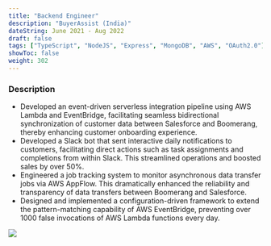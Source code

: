 ```yaml
---
title: "Backend Engineer"
description: "BuyerAssist (India)"
dateString: June 2021 - Aug 2022
draft: false
tags: ["TypeScript", "NodeJS", "Express", "MongoDB", "AWS", "OAuth2.0"]
showToc: false
weight: 302
--- 
```


### Description

- Developed an event-driven serverless integration pipeline using AWS Lambda and EventBridge, facilitating seamless bidirectional synchronization of customer data between Salesforce and Boomerang, thereby enhancing customer onboarding experience.
- Developed a Slack bot that sent interactive daily notifications to customers, facilitating direct actions such as task assignments and completions from within Slack. This streamlined operations and boosted sales by over 50%.
- Engineered a job tracking system to monitor asynchronous data transfer jobs via AWS AppFlow. This dramatically enhanced the reliability and transparency of data transfers between Boomerang and Salesforce.
- Designed and implemented a configuration-driven framework to extend the pattern-matching capability of AWS EventBridge, preventing over 1000 false invocations of AWS Lambda functions every day.


![](/experience/buyerassist/img1.jpeg#center)